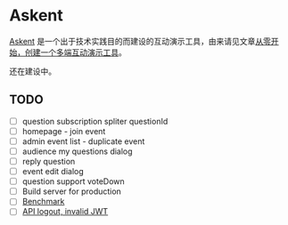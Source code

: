 # Askent

[Askent](https://github.com/BerlinChan/askent/) 是一个出于技术实践目的而建设的互动演示工具，由来请见文章[从零开始，创建一个多端互动演示工具](https://www.berlinchan.com/2019/12/create-presentation-tool-from-scratch)。

还在建设中。

## TODO

- [ ] question subscription spliter questionId
- [ ] homepage - join event
- [ ] admin event list - duplicate event
- [ ] audience my questions dialog
- [ ] reply question
- [ ] event edit dialog
- [ ] question support voteDown
- [ ] Build server for production
- [ ] [Benchmark](https://github.com/benawad/node-graphql-benchmarks)
- [ ] [API logout, invalid JWT](https://www.npmjs.com/package/express-jwt)
